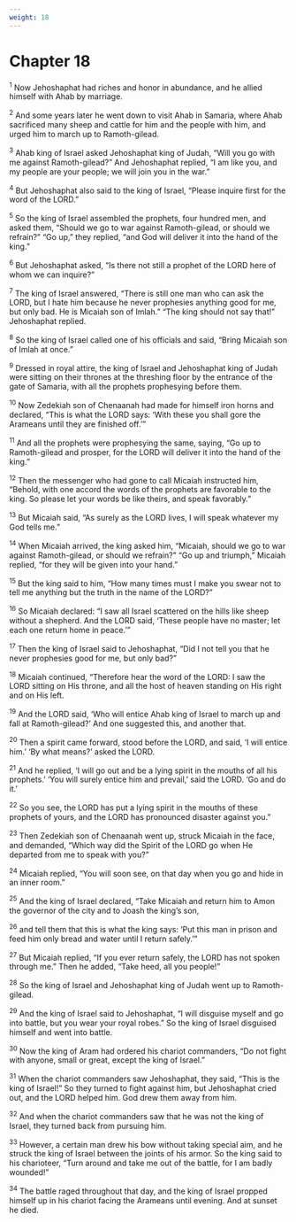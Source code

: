 ```yaml
---
weight: 18
---
```


# Chapter 18

<sup>1</sup> Now Jehoshaphat had riches and honor in abundance, and he allied himself with Ahab by marriage. 

<sup>2</sup> And some years later he went down to visit Ahab in Samaria, where Ahab sacrificed many sheep and cattle for him and the people with him, and urged him to march up to Ramoth-gilead. 

<sup>3</sup> Ahab king of Israel asked Jehoshaphat king of Judah, “Will you go with me against Ramoth-gilead?” And Jehoshaphat replied, “I am like you, and my people are your people; we will join you in the war.” 

<sup>4</sup> But Jehoshaphat also said to the king of Israel, “Please inquire first for the word of the LORD.” 

<sup>5</sup> So the king of Israel assembled the prophets, four hundred men, and asked them, “Should we go to war against Ramoth-gilead, or should we refrain?” “Go up,” they replied, “and God will deliver it into the hand of the king.” 

<sup>6</sup> But Jehoshaphat asked, “Is there not still a prophet of the LORD here of whom we can inquire?” 

<sup>7</sup> The king of Israel answered, “There is still one man who can ask the LORD, but I hate him because he never prophesies anything good for me, but only bad. He is Micaiah son of Imlah.” “The king should not say that!” Jehoshaphat replied. 

<sup>8</sup> So the king of Israel called one of his officials and said, “Bring Micaiah son of Imlah at once.” 

<sup>9</sup> Dressed in royal attire, the king of Israel and Jehoshaphat king of Judah were sitting on their thrones at the threshing floor by the entrance of the gate of Samaria, with all the prophets prophesying before them. 

<sup>10</sup> Now Zedekiah son of Chenaanah had made for himself iron horns and declared, “This is what the LORD says: ‘With these you shall gore the Arameans until they are finished off.’” 

<sup>11</sup> And all the prophets were prophesying the same, saying, “Go up to Ramoth-gilead and prosper, for the LORD will deliver it into the hand of the king.” 

<sup>12</sup> Then the messenger who had gone to call Micaiah instructed him, “Behold, with one accord the words of the prophets are favorable to the king. So please let your words be like theirs, and speak favorably.” 

<sup>13</sup> But Micaiah said, “As surely as the LORD lives, I will speak whatever my God tells me.” 

<sup>14</sup> When Micaiah arrived, the king asked him, “Micaiah, should we go to war against Ramoth-gilead, or should we refrain?” “Go up and triumph,” Micaiah replied, “for they will be given into your hand.” 

<sup>15</sup> But the king said to him, “How many times must I make you swear not to tell me anything but the truth in the name of the LORD?” 

<sup>16</sup> So Micaiah declared: “I saw all Israel scattered on the hills like sheep without a shepherd. And the LORD said, ‘These people have no master; let each one return home in peace.’” 

<sup>17</sup> Then the king of Israel said to Jehoshaphat, “Did I not tell you that he never prophesies good for me, but only bad?” 

<sup>18</sup> Micaiah continued, “Therefore hear the word of the LORD: I saw the LORD sitting on His throne, and all the host of heaven standing on His right and on His left. 

<sup>19</sup> And the LORD said, ‘Who will entice Ahab king of Israel to march up and fall at Ramoth-gilead?’ And one suggested this, and another that. 

<sup>20</sup> Then a spirit came forward, stood before the LORD, and said, ‘I will entice him.’ ‘By what means?’ asked the LORD. 

<sup>21</sup> And he replied, ‘I will go out and be a lying spirit in the mouths of all his prophets.’ ‘You will surely entice him and prevail,’ said the LORD. ‘Go and do it.’ 

<sup>22</sup> So you see, the LORD has put a lying spirit in the mouths of these prophets of yours, and the LORD has pronounced disaster against you.” 

<sup>23</sup> Then Zedekiah son of Chenaanah went up, struck Micaiah in the face, and demanded, “Which way did the Spirit of the LORD go when He departed from me to speak with you?” 

<sup>24</sup> Micaiah replied, “You will soon see, on that day when you go and hide in an inner room.” 

<sup>25</sup> And the king of Israel declared, “Take Micaiah and return him to Amon the governor of the city and to Joash the king’s son, 

<sup>26</sup> and tell them that this is what the king says: ‘Put this man in prison and feed him only bread and water until I return safely.’” 

<sup>27</sup> But Micaiah replied, “If you ever return safely, the LORD has not spoken through me.” Then he added, “Take heed, all you people!” 

<sup>28</sup> So the king of Israel and Jehoshaphat king of Judah went up to Ramoth-gilead. 

<sup>29</sup> And the king of Israel said to Jehoshaphat, “I will disguise myself and go into battle, but you wear your royal robes.” So the king of Israel disguised himself and went into battle. 

<sup>30</sup> Now the king of Aram had ordered his chariot commanders, “Do not fight with anyone, small or great, except the king of Israel.” 

<sup>31</sup> When the chariot commanders saw Jehoshaphat, they said, “This is the king of Israel!” So they turned to fight against him, but Jehoshaphat cried out, and the LORD helped him. God drew them away from him. 

<sup>32</sup> And when the chariot commanders saw that he was not the king of Israel, they turned back from pursuing him. 

<sup>33</sup> However, a certain man drew his bow without taking special aim, and he struck the king of Israel between the joints of his armor. So the king said to his charioteer, “Turn around and take me out of the battle, for I am badly wounded!” 

<sup>34</sup> The battle raged throughout that day, and the king of Israel propped himself up in his chariot facing the Arameans until evening. And at sunset he died. 


